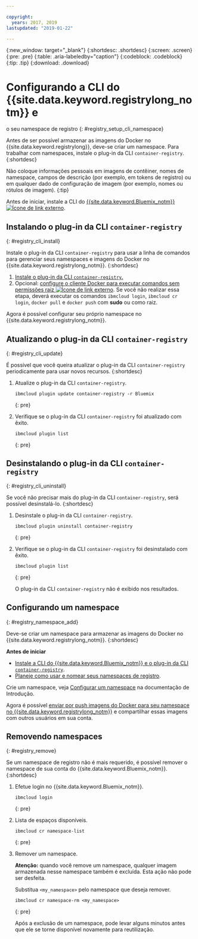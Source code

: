 ```yaml
---

copyright:
  years: 2017, 2019
lastupdated: "2019-01-22"

---
```


{:new_window: target="_blank"}
{:shortdesc: .shortdesc}
{:screen: .screen}
{:pre: .pre}
{:table: .aria-labeledby="caption"}
{:codeblock: .codeblock}
{:tip: .tip}
{:download: .download}

# Configurando a CLI do {{site.data.keyword.registrylong_notm}} e
o seu namespace de registro
{: #registry_setup_cli_namespace}

Antes de ser possível armazenar as imagens do Docker no {{site.data.keyword.registrylong}}, deve-se criar um namespace. Para trabalhar com namespaces, instale o plug-in da CLI `container-registry`.
{:shortdesc}

Não coloque informações pessoais em imagens de contêiner, nomes de namespace, campos de descrição (por exemplo, em tokens de registro) ou em qualquer dado de configuração de imagem (por
exemplo, nomes ou rótulos de imagem).
{:tip}

Antes de iniciar, instale a CLI do [{{site.data.keyword.Bluemix_notm}} ![Ícone de link externo](../../icons/launch-glyph.svg "Ícone de link externo")](http://clis.ng.bluemix.net/ui/home.html).

## Instalando o plug-in da CLI `container-registry`
{: #registry_cli_install}

Instale o plug-in da CLI `container-registry` para usar a linha de comandos para gerenciar seus namespaces e imagens do Docker no {{site.data.keyword.registrylong_notm}}.
{:shortdesc}

1. [Instale o plug-in da CLI `container-registry`.](/docs/services/Registry/index.html#registry_cli_install)
2. Opcional: [configure o cliente Docker para executar comandos sem permissões raiz ![Ícone de link externo](../../icons/launch-glyph.svg "Ícone de link externo")](https://docs.docker.com/engine/installation/linux/linux-postinstall). Se você não realizar essa etapa, deverá executar os comandos `ibmcloud login`, `ibmcloud cr login`, `docker pull` e `docker push` com **sudo** ou como raiz.

Agora é possível configurar seu próprio namespace no {{site.data.keyword.registrylong_notm}}.

## Atualizando o plug-in da CLI `container-registry`
{: #registry_cli_update}

É possível que você queira atualizar o plug-in da CLI `container-registry` periodicamente para usar novos recursos.
{:shortdesc}

1. Atualize o plug-in da CLI `container-registry`.

    ```
    ibmcloud plugin update container-registry -r Bluemix
    ```
    {: pre}

2. Verifique se o plug-in da CLI `container-registry` foi atualizado com êxito.

    ```
    ibmcloud plugin list
    ```
     {: pre}

## Desinstalando o plug-in da CLI `container-registry`
{: #registry_cli_uninstall}

Se você não precisar mais do plug-in da CLI `container-registry`, será possível desinstalá-lo.
{:shortdesc}

1. Desinstale o plug-in da CLI `container-registry`.

    ```
    ibmcloud plugin uninstall container-registry
    ```
    {: pre}

2. Verifique se o plug-in da CLI `container-registry` foi desinstalado com êxito.

    ```
    ibmcloud plugin list
    ```
    {: pre}

    O plug-in da CLI `container-registry` não é exibido nos resultados.

## Configurando um namespace
{: #registry_namespace_add}

Deve-se criar um namespace para armazenar as imagens do Docker no {{site.data.keyword.registrylong_notm}}.
{:shortdesc}

**Antes de iniciar**

- [Instale a CLI do {{site.data.keyword.Bluemix_notm}} e o plug-in da CLI `container-registry`](/docs/services/Registry/index.html#registry_cli_install).
- [Planeje como usar e nomear seus namespaces de registro](/docs/services/Registry/registry_overview.html#registry_namespaces).

Crie um namespace, veja [Configurar um namespace](/docs/services/Registry/index.html#registry_namespace_add) na documentação de Introdução.

Agora é possível [enviar por push imagens do Docker para seu namespace no {{site.data.keyword.registrylong_notm}}](/docs/services/Registry/registry_images_.html#registry_images_pushing) e compartilhar essas imagens com outros usuários em sua conta.

## Removendo namespaces
{: #registry_remove}

Se um namespace de registro não é mais requerido, é possível remover o namespace de sua conta do {{site.data.keyword.Bluemix_notm}}.
{:shortdesc}

1. Efetue login no {{site.data.keyword.Bluemix_notm}}.

    ```
    ibmcloud login
    ```
    {: pre}

2. Lista de espaços disponíveis.

    ```
    ibmcloud cr namespace-list
    ```
    {: pre}

3. Remover um namespace.

    **Atenção:** quando você remove um namespace, qualquer imagem armazenada nesse namespace também é excluída. Esta ação não pode ser desfeita.

    Substitua `<my_namespace>` pelo namespace que deseja remover.

    ```
    ibmcloud cr namespace-rm <my_namespace>
    ```
    {: pre}

    Após a exclusão de um namespace, pode levar alguns minutos antes que ele se torne disponível novamente para reutilização.
